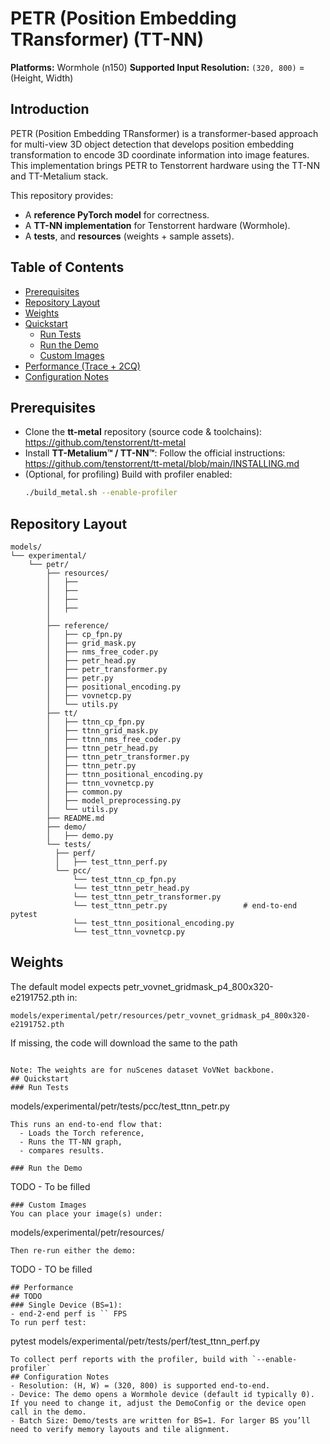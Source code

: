 # PETR (Position Embedding TRansformer) (TT-NN)

**Platforms:** Wormhole (n150)
**Supported Input Resolution:** `(320, 800)` = (Height, Width)

## Introduction
PETR (Position Embedding TRansformer) is a transformer-based approach for multi-view 3D object detection that develops position embedding transformation to encode 3D coordinate information into image features. This implementation brings PETR to Tenstorrent hardware using the TT-NN and TT-Metalium stack.

This repository provides:
- A **reference PyTorch model** for correctness.
- A **TT-NN implementation** for Tenstorrent hardware (Wormhole).
- A **tests**, and **resources** (weights + sample assets).

## Table of Contents
- [Prerequisites](#prerequisites)
- [Repository Layout](#repository-layout)
- [Weights](#weights)
- [Quickstart](#quickstart)
  - [Run Tests](#run-tests)
  - [Run the Demo](#run-the-demo)
  - [Custom Images](#custom-images)
- [Performance (Trace + 2CQ)](#performance-trace--2cq)
- [Configuration Notes](#configuration-notes)

## Prerequisites
- Clone the **tt-metal** repository (source code & toolchains):
  <https://github.com/tenstorrent/tt-metal>
- Install **TT-Metalium™ / TT-NN™**:
  Follow the official instructions: <https://github.com/tenstorrent/tt-metal/blob/main/INSTALLING.md>
- (Optional, for profiling) Build with profiler enabled:
  ```bash
  ./build_metal.sh --enable-profiler

## Repository Layout
```
models/
└── experimental/
    └── petr/
        ├── resources/
        │   ├──
        │   ├──
        │   ├──
        │   ├──
        │
        ├── reference/
        │   ├── cp_fpn.py
        │   ├── grid_mask.py
        │   ├── nms_free_coder.py
        │   ├── petr_head.py
        │   ├── petr_transformer.py
        │   ├── petr.py
        │   ├── positional_encoding.py
        │   ├── vovnetcp.py
        │   └── utils.py
        ├── tt/
        │   ├── ttnn_cp_fpn.py
        │   ├── ttnn_grid_mask.py
        │   ├── ttnn_nms_free_coder.py
        │   ├── ttnn_petr_head.py
        │   ├── ttnn_petr_transformer.py
        │   ├── ttnn_petr.py
        │   ├── ttnn_positional_encoding.py
        │   ├── ttnn_vovnetcp.py
        │   ├── common.py
        │   ├── model_preprocessing.py
        │   └── utils.py
        ├── README.md
        ├── demo/
        │   ├── demo.py
        └── tests/
          ├── perf/
          │   ├── test_ttnn_perf.py
          └── pcc/
              └── test_ttnn_cp_fpn.py
              └── test_ttnn_petr_head.py
              └── test_ttnn_petr_transformer.py
              └── test_ttnn_petr.py                 # end-to-end pytest
              └── test_ttnn_positional_encoding.py
              └── test_ttnn_vovnetcp.py
```
## Weights
The default model expects petr_vovnet_gridmask_p4_800x320-e2191752.pth in:
```
models/experimental/petr/resources/petr_vovnet_gridmask_p4_800x320-e2191752.pth
```
If missing, the code will download the same to the path
```

Note: The weights are for nuScenes dataset VoVNet backbone.
## Quickstart
### Run Tests
```
models/experimental/petr/tests/pcc/test_ttnn_petr.py
```
This runs an end-to-end flow that:
  - Loads the Torch reference,
  - Runs the TT-NN graph,
  - compares results.

### Run the Demo
```
TODO - To be filled
```
### Custom Images
You can place your image(s) under:
```
models/experimental/petr/resources/
```
Then re-run either the demo:
```
TODO - TO be filled
```
## Performance
## TODO
### Single Device (BS=1):
- end-2-end perf is `` FPS
To run perf test:
```
pytest models/experimental/petr/tests/perf/test_ttnn_perf.py
```
To collect perf reports with the profiler, build with `--enable-profiler`
## Configuration Notes
- Resolution: (H, W) = (320, 800) is supported end-to-end.
- Device: The demo opens a Wormhole device (default id typically 0). If you need to change it, adjust the DemoConfig or the device open call in the demo.
- Batch Size: Demo/tests are written for BS=1. For larger BS you’ll need to verify memory layouts and tile alignment.
